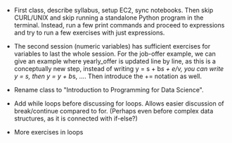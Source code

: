 * First class, describe syllabus, setup EC2, sync notebooks. Then skip CURL/UNIX and skip running a standalone Python program in the terminal.  Instead, run a few print commands and proceed to expressions and try to run a few exercises with just expressions. 

* The second session (numeric variables) has sufficient exercises for variables to last the whole session. For the job-offer example, we can give an example where yearly_offer is updated line by line, as this is a conceptually new step, instead of writing y = s + b*s + e/v, you can write y = s, then y = y + b*s, .... Then introduce the += notation as well.


* Rename class to "Introduction to Programming for Data Science". 

* Add while loops before discussing for loops. Allows easier discussion of break/continue compared to for. (Perhaps even before complex data structures, as it is connected with if-else?)

* More exercises in loops

